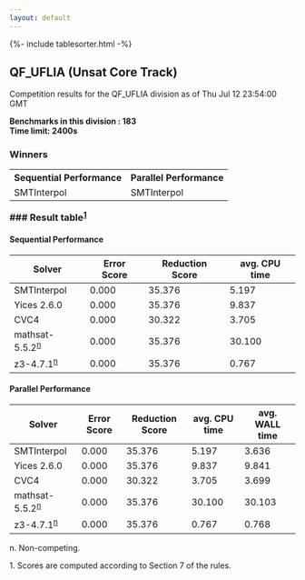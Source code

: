 ```yaml
---
layout: default
---
```

{%- include tablesorter.html -%}

##  QF_UFLIA (Unsat Core Track)

Competition results for the QF_UFLIA division as of Thu Jul 12 23:54:00 GMT

**Benchmarks in this division : 183  
Time limit: 2400s** 

### Winners<table class="result">
<tr>
                           <th class="center">Sequential Performance</th>
                           <th class="center">Parallel Performance</th>
                           </tr><tr class="center"><td>SMTInterpol</td><td>SMTInterpol</td></tr></table>
### Result table<sup><a href="#fn1">1</a></sup>

#### Sequential Performance

<table id="sequential" class="result sorted">
<thead><tr class="center">
  <th>Solver</th>
  <th>Error Score</th>
  <th>Reduction Score</th>
  <th>avg. CPU time</th>
</tr></thead><tr>
<td>SMTInterpol</td>
<td>0.000</td><td>35.376</td><td>5.197</td><tr>
<td>Yices 2.6.0</td>
<td>0.000</td><td>35.376</td><td>9.837</td><tr>
<td>CVC4</td>
<td>0.000</td><td>30.322</td><td>3.705</td><tr>
<td>mathsat-5.5.2<SUP><a href="#fn">n</a></SUP></td>
<td>0.000</td><td>35.376</td><td>30.100</td><tr>
<td>z3-4.7.1<SUP><a href="#fn">n</a></SUP></td>
<td>0.000</td><td>35.376</td><td>0.767</td></tr></table>

#### Parallel Performance

<table id="parallel" class="result sorted">
<thead><tr class="center">
  <th>Solver</th>
  <th>Error Score</th>
  <th>Reduction Score</th>
  <th>avg. CPU time</th>
  <th>avg. WALL time</th>
</tr></thead><tr>
<td>SMTInterpol</td>
<td>0.000</td><td>35.376</td><td>5.197</td><td>3.636</td></tr><tr>
<td>Yices 2.6.0</td>
<td>0.000</td><td>35.376</td><td>9.837</td><td>9.841</td></tr><tr>
<td>CVC4</td>
<td>0.000</td><td>30.322</td><td>3.705</td><td>3.699</td></tr><tr>
<td>mathsat-5.5.2<SUP><a href="#fn">n</a></SUP></td>
<td>0.000</td><td>35.376</td><td>30.100</td><td>30.103</td></tr><tr>
<td>z3-4.7.1<SUP><a href="#fn">n</a></SUP></td>
<td>0.000</td><td>35.376</td><td>0.767</td><td>0.768</td></tr></table>
 <span id="fn"> n. Non-competing. </span>

 <span id="fn1"> 1. Scores are computed according to Section 7 of the rules. </span>


